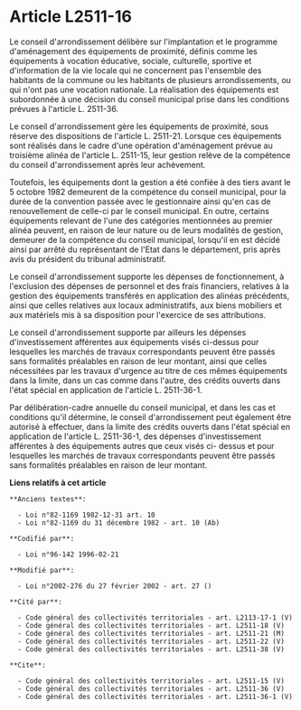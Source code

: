 # Article L2511-16

Le conseil d'arrondissement délibère sur l'implantation et le programme d'aménagement des équipements de proximité, définis
comme les équipements à vocation éducative, sociale, culturelle, sportive et d'information de la vie locale qui ne concernent
pas l'ensemble des habitants de la commune ou les habitants de plusieurs arrondissements, ou qui n'ont pas une vocation
nationale. La réalisation des équipements est subordonnée à une décision du conseil municipal prise dans les conditions
prévues à l'article L. 2511-36. 

Le conseil d'arrondissement gère les équipements de proximité, sous réserve des dispositions de l'article L. 2511-21. Lorsque
ces équipements sont réalisés dans le cadre d'une opération d'aménagement prévue au troisième alinéa de l'article L. 2511-15,
leur gestion relève de la compétence du conseil d'arrondissement après leur achèvement. 

Toutefois, les équipements dont la gestion a été confiée à des tiers avant le 5 octobre 1982 demeurent de la compétence du
conseil municipal, pour la durée de la convention passée avec le gestionnaire ainsi qu'en cas de renouvellement de celle-ci
par le conseil municipal. En outre, certains équipements relevant de l'une des catégories mentionnées au premier alinéa
peuvent, en raison de leur nature ou de leurs modalités de gestion, demeurer de la compétence du conseil municipal, lorsqu'il
en est décidé ainsi par arrêté du représentant de l'Etat dans le département, pris après avis du président du tribunal
administratif. 

Le conseil d'arrondissement supporte les dépenses de fonctionnement, à l'exclusion des dépenses de personnel et des frais
financiers, relatives à la gestion des équipements transférés en application des alinéas précédents, ainsi que celles
relatives aux locaux administratifs, aux biens mobiliers et aux matériels mis à sa disposition pour l'exercice de ses
attributions. 

Le conseil d'arrondissement supporte par ailleurs les dépenses d'investissement afférentes aux équipements visés ci-dessus
pour lesquelles les marchés de travaux correspondants peuvent être passés sans formalités préalables en raison de leur
montant, ainsi que celles nécessitées par les travaux d'urgence au titre de ces mêmes équipements dans la limite, dans un cas
comme dans l'autre, des crédits ouverts dans l'état spécial en application de l'article L. 2511-36-1. 

Par délibération-cadre annuelle du conseil municipal, et dans les cas et conditions qu'il détermine, le conseil
d'arrondissement peut également être autorisé à effectuer, dans la limite des crédits ouverts dans l'état spécial en
application de l'article L. 2511-36-1, des dépenses d'investissement afférentes à des équipements autres que ceux visés ci-
dessus et pour lesquelles les marchés de travaux correspondants peuvent être passés sans formalités préalables en raison de
leur montant.

**Liens relatifs à cet article**

	**Anciens textes**:

	  - Loi n°82-1169 1982-12-31 art. 10
	  - Loi n°82-1169 du 31 décembre 1982 - art. 10 (Ab)

	**Codifié par**:

	  - Loi n°96-142 1996-02-21

	**Modifié par**:

	  - Loi n°2002-276 du 27 février 2002 - art. 27 ()

	**Cité par**:

	  - Code général des collectivités territoriales - art. L2113-17-1 (V)
	  - Code général des collectivités territoriales - art. L2511-18 (V)
	  - Code général des collectivités territoriales - art. L2511-21 (M)
	  - Code général des collectivités territoriales - art. L2511-22 (V)
	  - Code général des collectivités territoriales - art. L2511-38 (V)

	**Cite**:

	  - Code général des collectivités territoriales - art. L2511-15 (V)
	  - Code général des collectivités territoriales - art. L2511-36 (V)
	  - Code général des collectivités territoriales - art. L2511-36-1 (V)
